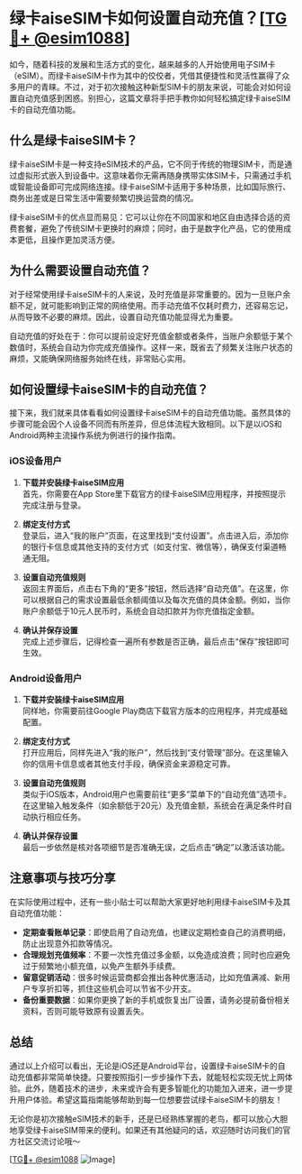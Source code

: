 # 绿卡aiseSIM卡如何设置自动充值？[[TG💪+ @esim1088](https://t.me/s/esim1088)]

如今，随着科技的发展和生活方式的变化，越来越多的人开始使用电子SIM卡（eSIM）。而绿卡aiseSIM卡作为其中的佼佼者，凭借其便捷性和灵活性赢得了众多用户的青睐。不过，对于初次接触这种新型SIM卡的朋友来说，可能会对如何设置自动充值感到困惑。别担心，这篇文章将手把手教你如何轻松搞定绿卡aiseSIM卡的自动充值功能。

## 什么是绿卡aiseSIM卡？

绿卡aiseSIM卡是一种支持eSIM技术的产品，它不同于传统的物理SIM卡，而是通过虚拟形式嵌入到设备中。这意味着你无需再随身携带实体SIM卡，只需通过手机或智能设备即可完成网络连接。绿卡aiseSIM卡适用于多种场景，比如国际旅行、商务出差或是日常生活中需要频繁切换运营商的情况。

绿卡aiseSIM卡的优点显而易见：它可以让你在不同国家和地区自由选择合适的资费套餐，避免了传统SIM卡更换时的麻烦；同时，由于是数字化产品，它的使用成本更低，且操作更加灵活方便。

## 为什么需要设置自动充值？

对于经常使用绿卡aiseSIM卡的人来说，及时充值是非常重要的。因为一旦账户余额不足，就可能影响到正常的网络使用。而手动充值不仅耗时费力，还容易忘记，从而导致不必要的麻烦。因此，设置自动充值功能显得尤为重要。

自动充值的好处在于：你可以提前设定好充值金额或者条件，当账户余额低于某个数值时，系统会自动为你完成充值操作。这样一来，既省去了频繁关注账户状态的麻烦，又能确保网络服务始终在线，非常贴心实用。

## 如何设置绿卡aiseSIM卡的自动充值？

接下来，我们就来具体看看如何设置绿卡aiseSIM卡的自动充值功能。虽然具体的步骤可能会因个人设备不同而有所差异，但总体流程大致相同。以下是以iOS和Android两种主流操作系统为例进行的操作指南。

### iOS设备用户

1. **下载并安装绿卡aiseSIM应用**  
   首先，你需要在App Store里下载官方的绿卡aiseSIM应用程序，并按照提示完成注册与登录。

2. **绑定支付方式**  
   登录后，进入“我的账户”页面，在这里找到“支付设置”。点击进入后，添加你的银行卡信息或其他支持的支付方式（如支付宝、微信等），确保支付渠道畅通无阻。

3. **设置自动充值规则**  
   返回主界面后，点击右下角的“更多”按钮，然后选择“自动充值”。在这里，你可以根据自己的需求设置最低余额阈值以及每次充值的具体金额。例如，当你账户余额低于10元人民币时，系统会自动扣款并为你充值指定金额。

4. **确认并保存设置**  
   完成上述步骤后，记得检查一遍所有参数是否正确，最后点击“保存”按钮即可生效。

### Android设备用户

1. **下载并安装绿卡aiseSIM应用**  
   同样地，你需要前往Google Play商店下载官方版本的应用程序，并完成基础配置。

2. **绑定支付方式**  
   打开应用后，同样先进入“我的账户”，然后找到“支付管理”部分。在这里输入你的信用卡信息或者其他支付手段，确保资金来源稳定可靠。

3. **设置自动充值规则**  
   类似于iOS版本，Android用户也需要前往“更多”菜单下的“自动充值”选项卡。在这里输入触发条件（如余额低于20元）及充值金额，系统会在满足条件时自动执行相应任务。

4. **确认并保存设置**  
   最后一步依然是核对各项细节是否准确无误，之后点击“确定”以激活该功能。

## 注意事项与技巧分享

在实际使用过程中，还有一些小贴士可以帮助大家更好地利用绿卡aiseSIM卡及其自动充值功能：

- **定期查看账单记录**：即使启用了自动充值，也建议定期检查自己的消费明细，防止出现意外扣款等情况。
- **合理规划充值频率**：不要一次性充值过多金额，以免造成浪费；同时也应避免过于频繁地小额充值，以免产生额外手续费。
- **留意促销活动**：很多时候运营商都会推出各种优惠活动，比如充值满减、新用户专享折扣等，抓住这些机会可以节省不少开支。
- **备份重要数据**：如果你更换了新的手机或恢复出厂设置，请务必提前备份相关资料，否则可能导致原有设置丢失。

## 总结

通过以上介绍可以看出，无论是iOS还是Android平台，设置绿卡aiseSIM卡的自动充值都非常简单快捷。只要按照指引一步步操作下去，就能轻松实现无忧上网体验。此外，随着技术的进步，未来或许会有更多智能化的功能加入进来，进一步提升用户体验。希望这篇指南能够帮助到每一位想要尝试绿卡aiseSIM卡的朋友！

无论你是初次接触eSIM技术的新手，还是已经熟练掌握的老鸟，都可以放心大胆地享受绿卡aiseSIM带来的便利。如果还有其他疑问的话，欢迎随时访问我们的官方社区交流讨论哦～  

[[TG💪+ @esim1088](https://t.me/s/esim1088) ![Image](https://i.postimg.cc/4NQfJmqS/Snipaste-2025-05-13-00-14-12.png)]